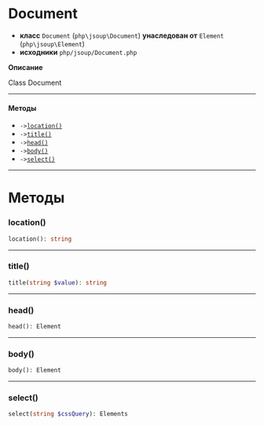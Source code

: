 # Document

- **класс** `Document` (`php\jsoup\Document`) **унаследован от** `Element` (`php\jsoup\Element`)
- **исходники** `php/jsoup/Document.php`

**Описание**

Class Document

---

#### Методы

- `->`[`location()`](#method-location)
- `->`[`title()`](#method-title)
- `->`[`head()`](#method-head)
- `->`[`body()`](#method-body)
- `->`[`select()`](#method-select)

---
# Методы

<a name="method-location"></a>

### location()
```php
location(): string
```

---

<a name="method-title"></a>

### title()
```php
title(string $value): string
```

---

<a name="method-head"></a>

### head()
```php
head(): Element
```

---

<a name="method-body"></a>

### body()
```php
body(): Element
```

---

<a name="method-select"></a>

### select()
```php
select(string $cssQuery): Elements
```